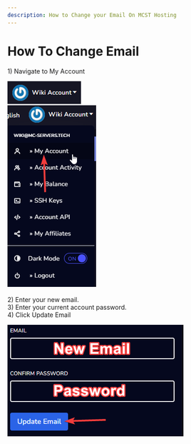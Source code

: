 ```yaml
---
description: How to Change your Email On MCST Hosting
---
```


# How To Change Email

1\) Navigate to My Account

![](<../.gitbook/assets/change-email/image(1).png>)\
![](<../.gitbook/assets/change-email/image(2).png>)\
\
2\) Enter your new email.\
3\) Enter your current account password.\
4\) Click Update Email

![](<../.gitbook/assets/change-email/image(3).png>)